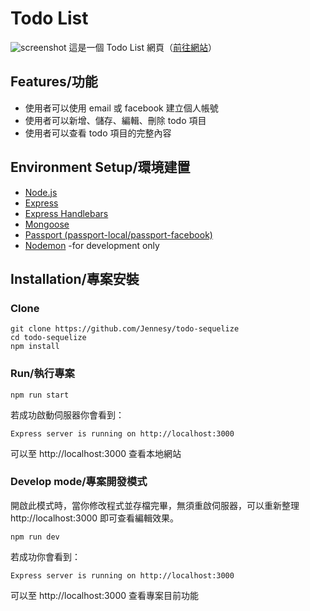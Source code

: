 # Todo List

![screenshot](https://user-images.githubusercontent.com/68381960/186360099-ce12f269-d7e0-4f23-92fc-34151dfb3dd0.png)
這是一個 Todo List 網頁（[前往網站](https://dry-refuge-14323.herokuapp.com/)）

## Features/功能

- 使用者可以使用 email 或 facebook 建立個人帳號
- 使用者可以新增、儲存、編輯、刪除 todo 項目
- 使用者可以查看 todo 項目的完整內容

## Environment Setup/環境建置

- [Node.js](https://nodejs.org/en/)
- [Express](https://expressjs.com/)
- [Express Handlebars](https://www.npmjs.com/package/express-handlebars)
- [Mongoose](https://mongoosejs.com/)
- [Passport (passport-local/passport-facebook)](https://www.passportjs.org/docs/)
- [Nodemon](https://www.npmjs.com/package/nodemon) -for development only

## Installation/專案安裝

### Clone

```
git clone https://github.com/Jennesy/todo-sequelize
cd todo-sequelize
npm install
```

### Run/執行專案

```
npm run start
```

若成功啟動伺服器你會看到：

```
Express server is running on http://localhost:3000
```

可以至 http://localhost:3000 查看本地網站

### Develop mode/專案開發模式

開啟此模式時，當你修改程式並存檔完畢，無須重啟伺服器，可以重新整理 http://localhost:3000 即可查看編輯效果。

```
npm run dev
```

若成功你會看到：

```
Express server is running on http://localhost:3000
```

可以至 http://localhost:3000 查看專案目前功能
